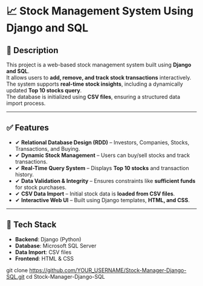 # 📈 Stock Management System Using Django and SQL

## 📜 Description  
This project is a web-based stock management system built using **Django and SQL**.  
It allows users to **add, remove, and track stock transactions** interactively.  
The system supports **real-time stock insights**, including a dynamically updated **Top 10 stocks query**.  
The database is initialized using **CSV files**, ensuring a structured data import process.

---

## ✅ Features
- ✔ **Relational Database Design (RDD)** – Investors, Companies, Stocks, Transactions, and Buying.  
- ✔ **Dynamic Stock Management** – Users can buy/sell stocks and track transactions.  
- ✔ **Real-Time Query System** – Displays **Top 10 stocks** and transaction history.  
- ✔ **Data Validation & Integrity** – Ensures constraints like **sufficient funds** for stock purchases.  
- ✔ **CSV Data Import** – Initial stock data is **loaded from CSV files**.  
- ✔ **Interactive Web UI** – Built using Django templates, **HTML, and CSS**.  

---

## 🚀 Tech Stack
- **Backend**: Django (Python)  
- **Database**: Microsoft SQL Server  
- **Data Import**: CSV files  
- **Frontend**: HTML & CSS  

git clone https://github.com/YOUR_USERNAME/Stock-Manager-Django-SQL.git
cd Stock-Manager-Django-SQL
